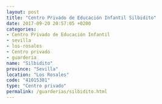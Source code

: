 ```yaml
---
layout: post
title: "Centro Privado de Educación Infantil Silbidito"
date: 2017-09-20 20:57:05 +0200
categories:
- Centro Privado de Educación Infantil
- sevilla
- los-rosales
- Centro privado
- guarderia
name: "Silbidito"
province: "Sevilla"
location: "Los Rosales"
code: "41015381"
type: "Centro privado"
permalink: /guarderias/silbidito.html
---
```

